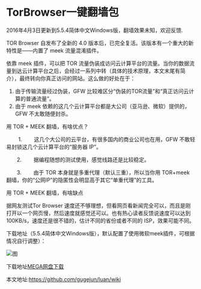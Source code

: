 # TorBrowser一键翻墙包


2016年4月3日更新到5.5.4简体中文Windows版，翻墙效果未知，欢迎反馈.

TOR Browser 自发布了全新的 4.0 版本后，已完全复活。该版本有一个重大的新特性是——内置了 meek 流量混淆插件。

依靠 meek 插件，可以把 TOR 流量伪装成访问云计算平台的流量。当你的数据流量到达云计算平台之后，会经过一系列中转（具体的技术原理，本文末尾有简介），最终转向你真正访问的网站。这么做的好处在于：

1. 由于传输流量经过伪装，GFW 比较难区分“伪装的TOR流量”和“真正访问云计算的普通流量”。
2. 由于 meek 依赖的这几个云计算平台都是大公司（亚马逊、微软）提供的，GFW 不太敢随便封杀。


用 TOR + MEEK 翻墙，有啥优点？

　　 1.
　　这几个大公司的云平台，有很多国内的商业公司也在用，GFW 不敢轻易封锁这几个云计算平台的“服务器 IP”。

　　2.
　　据编程随想的测试使用，感觉线路还是比较稳定。

　　3.
　　由于 TOR 本身就是多重代理（默认三重），所以当你用 TOR+meek 翻墙，你的“公网IP”的隐匿性会明显高于其它“单重代理”的工具。


用 TOR + MEEK 翻墙，有啥缺点

据网友测试Tor Browser 速度还不够理想，但看网页看新闻完全可以，而且是刚打开以一个网页慢，然后速度就感觉还可以。也有热心读者反馈说速度可以达到 100KB/s，速度还是很不错的，估计不同的省份或者不同的 ISP，效果可能不同。

下载地址（5.5.4简体中文Windows版），默认配置了使用微软meek插件，可根据情况自行调整）：

![图](http://static.oschina.net/uploads/code/201408/05182849_i2T8.gif)

下载地址[MEGA网盘下载](https://mega.nz/#!qt8jlZKY!ghTGutXjo_rkDyG6ClSaCEroFx6UvoDSjiGk9RefXds)

本文地址:https://github.com/gugejun/luan/wiki